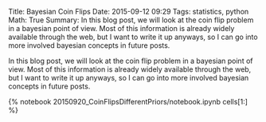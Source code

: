 Title: Bayesian Coin Flips
Date: 2015-09-12 09:29
Tags: statistics, python
Math: True
Summary: In this blog post, we will look at the coin flip problem in a bayesian point of view. Most of this information is already widely available through the web, but I want to write it up anyways, so I can go into more involved bayesian concepts in future posts.

In this blog post, we will look at the coin flip problem in a bayesian point of view. Most of this information is already widely available through the web, but I want to write it up anyways, so I can go into more involved bayesian concepts in future posts.

<!-- If you want to see the code snippets in my analysis, press this button!
<div class="show-all-code"><span style="font-weight: bold;">Show Code In This Post</span></div> -->

{% notebook 20150920_CoinFlipsDifferentPriors/notebook.ipynb cells[1:] %}
